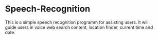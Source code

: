# Speech-Recognition
This is a simple speech recognition programm for assisting users.
It will guide users in voice web search content, location finder, current time and date.
